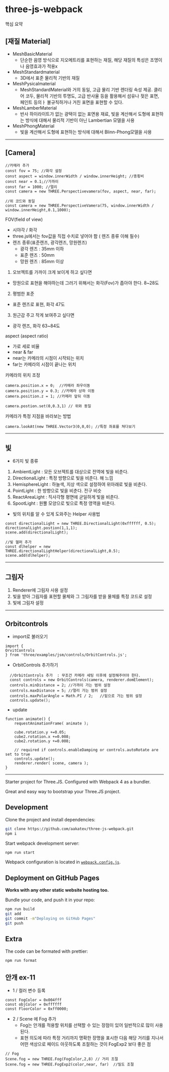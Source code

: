 # three-js-webpack

핵심 요약

## [재질 Material]
* MeshBasicMaterial
  - 단순한 음영 방식으로 지오메트리를 표현하는 재질, 해당 재질의 특성은 조명이나 음영효과가 적용x
* MeshStandardmaterial
  - 3D에서 표준 물리적 기반의 재질
* MeshPysicalmaterial
  - MeshStandardMaterial와 거의 동일, 고급 물리 기반 렌더링 속성 제공. 클리어 코두, 물리적 기반의 투명도, 고급 반사율 등을 활용해서 섬유나
    젖은 표면, 페인트 등의ㅏ 불규칙하거나 거친 표면을 표현할 수 있다.
* MeshLamberMaterial
  - 반사 하이라이트가 없는 광택이 없는 표면용 재료, 빛을 계산해서 도형에 표현하는 방식에 대해서 물리적 기반이 아닌 Lambertian 모델을 사용
* MeshPhongMaterial
  - 빛을 계산해서 도형에 표현하는 방식에 대해서 Blinn-Phong모델을 사용
  
<hr/>
  
## [Camera]
```
//카메라 추가
const fov = 75; //화각 설정
const aspect = window.innerWidth / window.innerHeight; //종횡비
const near = 0.1;//가까이
const far = 1000; //멀리
const camera = new THREE.Perspectivevamera(fov, aspect, near, far);

//위 코드와 동일
const camera = new THREE.PerspectiveVamera(75, window.innerWidth / window.innerHeight,0.1,1000);
```
FOV(field of view)
- 시야각 / 화각
- three.js에서는 fov값을 직접 수치로 넣어야 함 ( 렌즈 종류 이해 필수)
- 렌즈 종류(표준렌즈, 광각렌즈, 망원렌즈)
  - 광각 렌즈 : 35mm 이하
  - 표준 렌즈 : 50mm
  - 망원 렌즈 : 85mm 이상
1. 오브젝트를 가까이 크게 보이게 하고 싶다면
- 망원으로 표현을 해야하는데 그러기 위해서는 화각(Fov)가 좁아야 한다. 8~28도
2. 평범한 표준
- 표준 렌즈로 표현, 화각 47도
3. 원근감 주고 작게 보여주고 싶다면
- 광각 렌즈, 화각 63~84도

aspect (aspect ratio)
- 가로 세로 비율 
- near & far
- near는 카메라의 시점이 시작되는 위치
- far는 카메라의 시점이 끝나는 위치

카메라의 위치 조정
```
camera.position.x = 0;  //카메라 좌우이동
camera.position.y = 0.3; //카메라 상하 이동
camera.position.z = 1; //카메라 앞뒤 이동

camera.postion.set(0,0.3,1) // 위와 동일
```

카메라가 특정 지점을 바라보는 방법
```
camera.lookAt(new THREE.Vector3(0,0,0); //특정 좌표를 쳐다보기

```

<hr/>

## 빛
- 6가지 빛 종류
1. AmbientLight : 모든 오브젝트를 대상으로 전역에 빛을 비춘다.
2. DirectionalLight : 특정 방향으로 빛을 비춘다. 해 느낌
3. HemisphereLight : 하늘색, 지상 색으로 설정하여 위아래로 빛을 비춘다.
4. PointLight : 한 방향으로 빛을 비춘다. 전구 비슷
5. ReactAreaLight : 직사각형 평면에 균일하게 빛을 비춘다.
6. SpootLight : 원뿔 모양으로 빛으로  특정 영역을 비춘다.

- 빛의 위치를 알 수 있게 도와주는 Helper 사용법
```
const directionalLight = new THREE.DirectionalLight(0xffffff, 0.5);
directionalLight.postion(1,1,1);
scene.add(directionalLight);

//빛 헬퍼 추가
const dlhelper = new THREE.directionalLightHelper(directionalLight,0.5);
scene.add(dlhelper);
```

<hr/>

## 그림자
1. Renderer에 그림자 사용 설정
2. 빛을 받아 그림자를 표현할 물체와 그 그림자를 받을 물체를 특정 코드로 설정
3. 빛에 그림자 설정

<hr/>

## Orbitcontrols
- import로 불러오기
```
import {
OrvitControls
} from 'three/examples/jsm/controls/OrbitControls.js';
```

- OrbitControls 추가하기
```
  //OrbitControls 추가  : 무조건 카메라 세팅 이후에 설정해주어야 한다.
  const controls = new OrbitControls(camera, renderer.domElement);
  controls.minDistance = 2; //가까이 가는 범위 설정
  controls.maxDistance = 5; //멀리 가는 범위 설정
  controls.maxPolarAngle = Math.PI / 2;   //밑으로 가는 범위 설정
  controls.update();
```
- update
```
function animate() {
	requestAnimationFrame( animate );

    cube.rotation.y +=0.05;
    cube2.rotation.x +=0.008;
    cube2.rotation.y +=0.008;

	// required if controls.enableDamping or controls.autoRotate are set to true
	controls.update();
	renderer.render( scene, camera );
}
```

<hr/>


Starter project for Three.JS. Configured with Webpack 4 as a bundler.

Great and easy way to bootstrap your Three.JS project.

## Development

Clone the project and install dependencies:

```bash
git clone https://github.com/aakatev/three-js-webpack.git
npm i
```

Start webpack development server:

```bash
npm run start
```

Webpack configuration is located in [`webpack.config.js`](webpack.config.js).

## Deployment on GitHub Pages

**Works with any other static website hosting too.**

Bundle your code, and push it in your repo:

```bash
npm run build
git add
git commit -m"Deploying on GitHub Pages"
git push
```

## Extra

The code can be formated with prettier:

```bash
npm run format
```

## 안개 ex-11
- 1 / 컬러 변수 등록
```
const FogColor = 0x004fff
const objColor = 0xffffff
const FloorColor = 0xff0000;
```

- 2 / Scene 에 Fog 추가
  - Fog는 안개를 적용할 위치를 선택할 수 있는 장점이 있어 일반적으로 많이 사용된다.
  - 표현 의도에 따라 특정 거리까지 명확한 장명을 표시한 다음 해당 거리를 지나서 어떤 색상으로 페이드 아웃하도록 조절하는 것이 FogExp2 보다 좋은 점
```
// Fog
Scene.fog = new THREE.Fog(FogColor,2,8) // 거리 조절
Scene.fog = new THREE.FogExp2(color,near, far)  //밀도 조절
```